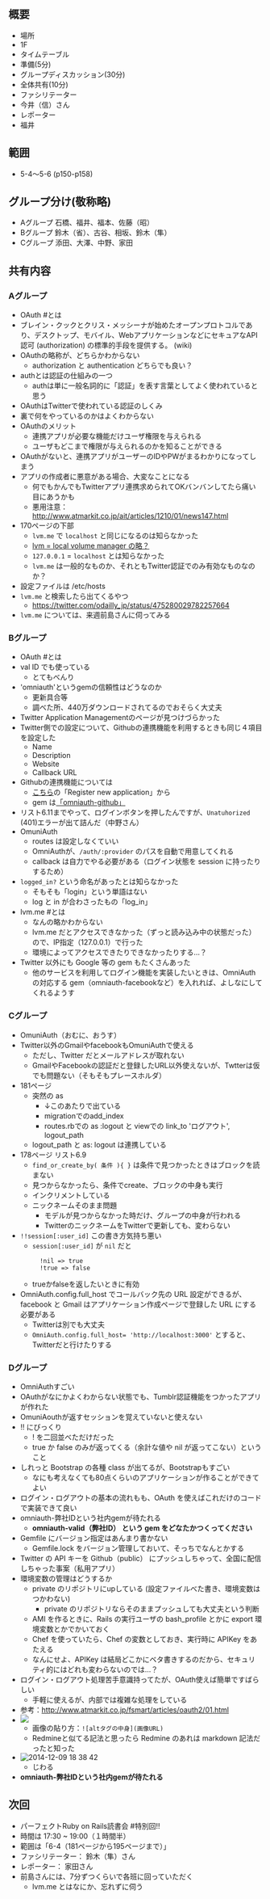 概要
---
+ 場所
 + 1F
+ タイムテーブル
 + 準備(5分)
+ グループディスカッション(30分)
 + 全体共有(10分)
+ ファシリテーター
 +  今井（信）さん
+ レポーター
 + 福井

範囲
---
+ 5-4～5-6 (p150-p158)﻿

グループ分け(敬称略)
---

+ Aグループ 石橋、福井、福本、佐藤（昭）
+ Bグループ 鈴木（省）、古谷、相坂、鈴木（隼）
+ Cグループ 添田、大澤、中野、家田

共有内容
---

### Aグループ
* OAuth #とは
* ブレイン・クックとクリス・メッシーナが始めたオープンプロトコルであり、デスクトップ、モバイル、WebアプリケーションなどにセキュアなAPI認可 (authorization) の標準的手段を提供する。
(wiki)
* OAuthの略称が、どちらかわからない
  * authorization と authentication どちらでも良い？
* authとは認証の仕組みの一つ
  * authは単に一般名詞的に「認証」を表す言葉としてよく使われていると思う
* OAuthはTwitterで使われている認証のしくみ
* 裏で何をやっているのかはよくわからない
* OAuthのメリット
  * 連携アプリが必要な機能だけユーザ権限を与えられる
  * ユーザもどこまで権限が与えられるのかを知ることができる
* OAuthがないと、連携アプリがユーザーのIDやPWがまるわかりになってしまう
* アプリの作成者に悪意がある場合、大変なことになる
  * 何でもかんでもTwitterアプリ連携求められてOKバンバンしてたら痛い目にあうかも
  * 悪用注意：http://www.atmarkit.co.jp/ait/articles/1210/01/news147.html
* 170ページの下部
  * `lvm.me` で `localhost` と同じになるのは知らなかった
  * [lvm = local volume manager の略？](http://itpro.nikkeibp.co.jp/article/Keyword/20071012/284413/)
  * `127.0.0.1` = `localhost` とは知らなかった
  * `lvm.me` は一般的なものか、それともTwitter認証でのみ有効なものなのか？
* 設定ファイルは /etc/hosts
* `lvm.me` と検索したら出てくるやつ
  * https://twitter.com/odailly_jp/status/475280029782257664
* `lvm.me` については、来週前島さんに伺ってみる

### Bグループ
* OAuth #とは
* val ID でも使っている
  * とてもべんり
* 'omniauth'というgemの信頼性はどうなのか
  * 更新具合等
  * 調べた所、440万ダウンロードされてるのでおそらく大丈夫
* Twitter Application Managementのページが見つけづらかった
* Twitter側での設定について、Githubの連携機能を利用するときも同じ４項目を設定した
  * Name
  * Description
  * Website
  * Callback URL
* Githubの連携機能については
  * [こちら](https://github.com/settings/applications)の「Register new application」から
  * gem は[「omniauth-github」](https://github.com/intridea/omniauth-github)
* リスト6.11までやって、ログインボタンを押したんですが、`Unatuhorized` (401)エラーが出て詰んだ（中野さん）
* OmuniAuth
  * routes は設定しなくていい
  * OmniAuthが、`/auth/:provider` のパスを自動で用意してくれる
  * callback は自力でやる必要がある（ログイン状態を session に持ったりするため）
* `logged_in?` という命名があったとは知らなかった
  * そもそも「login」という単語はない
  * log と in が合わさったもの「log_in」
* lvm.me #とは
  * なんの略かわからない
  * lvm.me だとアクセスできなかった（ずっと読み込み中の状態だった）ので、IP指定（127.0.0.1）で行った
  * 環境によってアクセスできたりできなかったりする…？
* Twitter 以外にも Google 等の gem もたくさんあった
  * 他のサービスを利用してログイン機能を実装したいときは、OmniAuth の対応する gem（omniauth-facebookなど）を入れれば、よしなにしてくれるようす

### Cグループ
* OmuniAuth（おむに、おうす）
* Twitter以外のGmailやfacebookもOmuniAuthで使える
  * ただし、Twitter だとメールアドレスが取れない
  * GmailやFacebookの認証だと登録したURL以外使えないが、Twtterは仮でも問題ない（そもそもプレースホルダ）
* 181ページ
  * 突然の as
     * ↓このあたりで出ている
     * migrationでのadd_index
     * routes.rbでの as :logout と viewでの link_to 'ログアウト', logout_path
  * logout_path と as: logout は連携している
* 178ページ リスト6.9
  * `find_or_create_by( 条件 ){ }` は条件で見つかったときはブロックを読まない
  * 見つからなかったら、条件でcreate、ブロックの中身も実行
  * インクリメントしている
  * ニックネームそのまま問題
     * モデルが見つからなかった時だけ、グループの中身が行われる
     * TwitterのニックネームをTwitterで更新しても、変わらない
* `!!session[:user_id]` この書き方気持ち悪い
  * `session[:user_id]` が `nil` だと  
    ~~~
      !nil => true  
      !true => false
    ~~~
  * trueかfalseを返したいときに有効
* OmniAuth.config.full_host でコールバック先の URL 設定ができるが、facebook と Gmail はアプリケーション作成ページで登録した URL にする必要がある
  * Twitterは別でも大丈夫
  * `OmniAuth.config.full_host= 'http://localhost:3000'` とすると、Twitterだと行けたりする

### Dグループ
* OmniAuthすごい
* OAuthがなにかよくわからない状態でも、Tumblr認証機能をつかったアプリが作れた
* OmuniAouthが返すセッションを覚えていないと使えない
* !! にびっくり
  * ! を二回並べただけだった
  * true か false のみが返ってくる（余計な値や nil が返ってこない）ということ
* しれっと Bootstrap の各種 class が出てるが、Bootstrapもすごい
  * なにも考えなくても80点くらいのアプリケーションが作ることができてよい
* ログイン・ログアウトの基本の流れもも、OAuth を使えばこれだけのコードで実装できて良い
* omniauth-弊社IDという社内gemが待たれる
  * **omniauth-valid（弊社ID） という gem をどなたかつくってください**
* Gemfile にバージョン指定はあんまり書かない
  * Gemfile.lock をバージョン管理しておいて、そっちでなんとかする
* Twitter の API キーを Github（public） にプッシュしちゃって、全国に配信しちゃった事案（私用アプリ）
* 環境変数の管理はどうするか
  * private のリポジトリにupしている (設定ファイルべた書き、環境変数はつかわない)
     * private のリポジトリならそのままプッシュしても大丈夫という判断
  * AMI を作るときに、Rails の実行ユーザの bash_profile とかに export 環境変数とかでかいておく
  * Chef を使っていたら、Chef の変数としておき、実行時に APIKey をあたえる
  * なんにせよ、APIKey は結局どこかにベタ書きするのだから、セキュリティ的にはどれも変わらないのでは…？
* ログイン・ログアウト処理苦手意識持ってたが、OAuth使えば簡単ですばらしい
  * 手軽に使えるが、内部では複雑な処理をしている
* 参考：http://www.atmarkit.co.jp/fsmart/articles/oauth2/01.html
* ![](http://www.atmarkit.co.jp/fsmart/articles/oauth2/01.jpg)
  * 画像の貼り方：`![altタグの中身](画像URL)`
  * Redmineと似てる記法と思ったら Redmine のあれは markdown 記法だったと知った
* ![2014-12-09 18 38 42](https://cloud.githubusercontent.com/assets/2674035/5354990/f2ac0a2e-7fd1-11e4-8f40-aa8b26c2bfa0.png)
  * じわる
* **omniauth-弊社IDという社内gemが待たれる**


次回
---

+ パーフェクトRuby on Rails読書会 #特別回!!
+ 時間は 17:30 ~ 19:00（１時間半）
+ 範囲は「6-4（181ページから195ページまで）」
+ ファシリテーター： 鈴木（隼）さん
+ レポーター： 家田さん
+ 前島さんには、7分ずつくらいで各班に回っていただく
  + lvm.me とはなにか、忘れずに伺う
